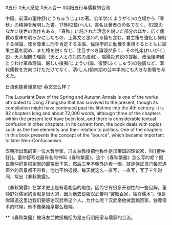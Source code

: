 #五行
#天人感应
#天人合一
#阴阳五行与儒教的合流

中国、前漢の董仲舒(とうちゅうじょ)の著。公羊学(くようがく)の立場から『春秋』の精神を解明した書。17巻82篇(へん)。書名は著者の命名でなく、82篇のなかに後世の偽作もある。『春秋』に託された理念を説いた部分のほか、広く儒教の意味を明らかにしたもの、上奏文と思われる篇も含む。君主権を強化し抑制する理論、徳を尊重し刑を肯定する主張、倫理学的に動機を重視するとともに結果主義を認め、また権を説くなど、注目すべき論理が多く、その礼楽(れいがく)説、天人相関の理論（天と人との対応の法則）、陰陽災異説の提起、政治経済観とりわけ革命理論、厳しい攘夷(じょうい)論、復讐(ふくしゅう)の強調など、漢代儒教を方向づけただけでなく、清(しん)朝末期の公羊学派にも大きな影響を与えた。

日语也能看懂意思!
英文怎么样？

The Luxuriant Dew of the Spring and Autumn Annals is one of the works attributed to Dong Zhongshu that has survived to the present, though its compilation might have continued past his lifetime into the 4th century. It is 82 chapters long and about 72,000 words, although three of the chapters within the present text have been lost, and there is considerable textual confusion in other chapters. In its current form, the book deals with topics such as the five elements and their relation to politics. One of the chapters in this book presents the concept of the "source", which became important to later Neo-Confucianism.

汉朝所出现的第一位大哲学家，冯友兰教授把他称作是汉帝国的理论家，叫[[董仲舒]]。董仲舒写过最有名的书叫《春秋繁露》，这个《春秋繁露》怎么写的呢？据说董仲舒是把家里的窗帘垂下来，然后三年不朝外边看一眼，就是保证自己每天连窗外的风景都不带看，他也不怕近视。每天就这么一直写，一直写，写了三年时间，写出《春秋繁露》。

《春秋繁露》在学术史上是有着相当的地位，因为它有很多开创性的一些见解。董仲舒对儒家的贡献是很大的，因为他去说服汉武帝叫“罢黜百家，独尊儒术”。但是你知道这里边我们要感谢汉武帝这个人，为什么呢？汉武帝他做罢黜百家，独尊儒术的时候，他不像秦始皇那么极端。

**《春秋繁露》被冯友兰教授概括为是五行阴阳家与儒家的合流。